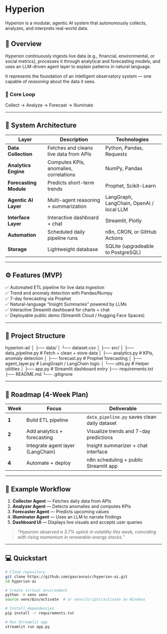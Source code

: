 # Hyperion
Hyperion is a modular, agentic AI system that autonomously collects, analyzes, and interprets real-world data.

## 🌟 Overview

Hyperion continuously ingests live data (e.g., financial, environmental, or social metrics), processes it through analytical and forecasting models, and uses an LLM-driven agent layer to explain patterns in natural language.

It represents the foundation of an intelligent observatory system — one capable of *reasoning* about the data it sees.

### 🔹 Core Loop

Collect → Analyze → Forecast → Illuminate

---

## 🧩 System Architecture

| Layer | Description | Technologies |
|--------|--------------|--------------|
| **Data Collection** | Fetches and cleans live data from APIs | Python, Pandas, Requests |
| **Analytics Engine** | Computes KPIs, anomalies, correlations | NumPy, Pandas |
| **Forecasting Module** | Predicts short-term trends | Prophet, Scikit-Learn |
| **Agentic AI Layer** | Multi-agent reasoning + summarization | LangGraph, LangChain, OpenAI / local LLM |
| **Interface Layer** | Interactive dashboard + chat | Streamlit, Plotly |
| **Automation** | Scheduled daily pipeline runs | n8n, CRON, or GitHub Actions |
| **Storage** | Lightweight database | SQLite (upgradeable to PostgreSQL) |

---

## ⚙️ Features (MVP)

✅ Automated ETL pipeline for live data ingestion  
✅ Trend and anomaly detection with Pandas/Numpy  
✅ 7-day forecasting via Prophet  
✅ Natural-language “Insight Summaries” powered by LLMs  
✅ Interactive Streamlit dashboard for charts + chat  
✅ Deployable public demo (Streamlit Cloud / Hugging Face Spaces)  

---

## 🧱 Project Structure

hyperion-ai/
│
├── data/
│   └── dataset.csv
│
├── src/
│   ├── data_pipeline.py        # Fetch + clean + store data
│   ├── analytics.py            # KPIs, anomaly detection
│   ├── forecast.py             # Prophet forecasting
│   ├── agent_layer.py          # LangGraph / LangChain logic
│   └── utils.py                # Helper utilities
│
├── app.py                      # Streamlit dashboard entry
├── requirements.txt
├── README.md
└── .gitignore

---

## 🧭 Roadmap (4-Week Plan)

| Week | Focus | Deliverable |
|------|--------|-------------|
| **1** | Build ETL pipeline | `data_pipeline.py` saves clean daily dataset |
| **2** | Add analytics + forecasting | Visualize trends and 7-day predictions |
| **3** | Integrate agent layer (LangChain) | Insight summarizer + chat interface |
| **4** | Automate + deploy | n8n scheduling + public Streamlit app |

---

## 🧠 Example Workflow

1. **Collector Agent** — Fetches daily data from APIs  
2. **Analyzer Agent** — Detects anomalies and computes KPIs  
3. **Forecaster Agent** — Predicts upcoming values  
4. **Illuminator Agent** — Uses an LLM to narrate findings  
5. **Dashboard UI** — Displays live visuals and accepts user queries  

> *“Hyperion observed a 3.7% uptick in volatility this week, coinciding with rising momentum in renewable-energy stocks.”*

---

## 💻 Quickstart

```bash
# Clone repository
git clone https://github.com/gauravnair/hyperion-ai.git
cd hyperion-ai

# Create virtual environment
python -m venv venv
source venv/bin/activate  # or venv\Scripts\activate on Windows

# Install dependencies
pip install -r requirements.txt

# Run Streamlit app
streamlit run app.py

